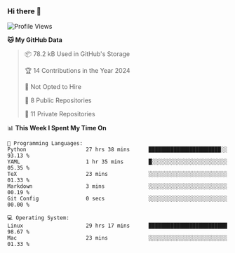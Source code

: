 ### Hi there 👋

<!--
**huayuan4396/huayuan4396** is a ✨ _special_ ✨ repository because its `README.md` (this file) appears on your GitHub profile.

Here are some ideas to get you started:

- 🔭 I’m currently working on ...
- 🌱 I’m currently learning ...
- 👯 I’m looking to collaborate on ...
- 🤔 I’m looking for help with ...
- 💬 Ask me about ...
- 📫 How to reach me: ...
- 😄 Pronouns: ...
- ⚡ Fun fact: ...
-->

<!--START_SECTION:waka-->
![Profile Views](http://img.shields.io/badge/Profile%20Views-0-blue)

**🐱 My GitHub Data** 

> 📦 78.2 kB Used in GitHub's Storage 
 > 
> 🏆 14 Contributions in the Year 2024
 > 
> 🚫 Not Opted to Hire
 > 
> 📜 8 Public Repositories 
 > 
> 🔑 11 Private Repositories 
 > 
📊 **This Week I Spent My Time On** 

```text
💬 Programming Languages: 
Python                   27 hrs 38 mins      ███████████████████████░░   93.13 % 
YAML                     1 hr 35 mins        █░░░░░░░░░░░░░░░░░░░░░░░░   05.35 % 
TeX                      23 mins             ░░░░░░░░░░░░░░░░░░░░░░░░░   01.33 % 
Markdown                 3 mins              ░░░░░░░░░░░░░░░░░░░░░░░░░   00.19 % 
Git Config               0 secs              ░░░░░░░░░░░░░░░░░░░░░░░░░   00.00 % 

💻 Operating System: 
Linux                    29 hrs 17 mins      █████████████████████████   98.67 % 
Mac                      23 mins             ░░░░░░░░░░░░░░░░░░░░░░░░░   01.33 % 
```


<!--END_SECTION:waka-->
